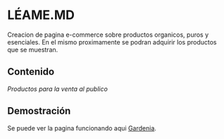 #  LÉAME.MD
Creacion de pagina e-commerce sobre productos organicos, puros y esenciales.
En el mismo proximamente se podran adquirir los productos que se muestran.

##  Contenido
*Productos para la venta al publico*

##  Demostración
Se puede ver la pagina funcionando aqui [Gardenia](https://e-commerce-react-js-tomasfratini.vercel.app/).


